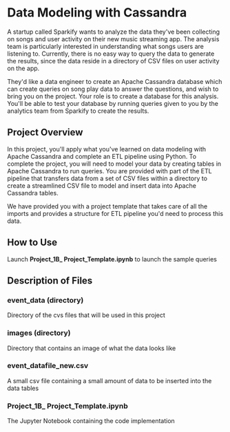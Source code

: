 # Data Modeling with Cassandra

A startup called Sparkify wants to analyze the data they've been collecting on songs and user activity on their new music streaming app. The analysis team is particularly interested in understanding what songs users are listening to. Currently, there is no easy way to query the data to generate the results, since the data reside in a directory of CSV files on user activity on the app.

They'd like a data engineer to create an Apache Cassandra database which can create queries on song play data to answer the questions, and wish to bring you on the project. Your role is to create a database for this analysis. You'll be able to test your database by running queries given to you by the analytics team from Sparkify to create the results.

## Project Overview
In this project, you'll apply what you've learned on data modeling with Apache Cassandra and complete an ETL pipeline using Python. To complete the project, you will need to model your data by creating tables in Apache Cassandra to run queries. You are provided with part of the ETL pipeline that transfers data from a set of CSV files within a directory to create a streamlined CSV file to model and insert data into Apache Cassandra tables.

We have provided you with a project template that takes care of all the imports and provides a structure for ETL pipeline you'd need to process this data.

## How to Use

Launch **Project_1B_ Project_Template.ipynb** to launch the sample queries 


## Description of Files

### event_data (directory)

Directory of the cvs files that will be used in this project

### images (directory)

Directory that contains an image of what the data looks like

### event_datafile_new.csv 

A small csv file containing a small amount of data to be inserted into the data tables

### Project_1B_ Project_Template.ipynb

The Jupyter Notebook containing the code implementation 




